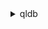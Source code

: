 <details><summary>qldb</summary><blockquote>

- **<details><summary>cancel-journal-kinesis-stream</summary><blockquote>**

  * --ledger-name
  * --stream-id
  * --cli-input-json
  * --cli-input-yaml
  * --generate-cli-skeleton


- **<details><summary>create-ledger</summary><blockquote>**

  * --name
  * --tags
  * --permissions-mode
  * --deletion-protection
  * --no-deletion-protection
  * --cli-input-json
  * --cli-input-yaml
  * --generate-cli-skeleton


- **<details><summary>delete-ledger</summary><blockquote>**

  * --name
  * --cli-input-json
  * --cli-input-yaml
  * --generate-cli-skeleton


- **<details><summary>describe-journal-kinesis-stream</summary><blockquote>**

  * --ledger-name
  * --stream-id
  * --cli-input-json
  * --cli-input-yaml
  * --generate-cli-skeleton


- **<details><summary>describe-journal-s3-export</summary><blockquote>**

  * --name
  * --export-id
  * --cli-input-json
  * --cli-input-yaml
  * --generate-cli-skeleton


- **<details><summary>describe-ledger</summary><blockquote>**

  * --name
  * --cli-input-json
  * --cli-input-yaml
  * --generate-cli-skeleton


- **<details><summary>export-journal-to-s3</summary><blockquote>**

  * --name
  * --inclusive-start-time
  * --exclusive-end-time
  * --s3-export-configuration
  * --role-arn
  * --cli-input-json
  * --cli-input-yaml
  * --generate-cli-skeleton


- **<details><summary>get-block</summary><blockquote>**

  * --name
  * --block-address
  * --digest-tip-address
  * --cli-input-json
  * --cli-input-yaml
  * --generate-cli-skeleton


- **<details><summary>get-digest</summary><blockquote>**

  * --name
  * --cli-input-json
  * --cli-input-yaml
  * --generate-cli-skeleton


- **<details><summary>get-revision</summary><blockquote>**

  * --name
  * --block-address
  * --document-id
  * --digest-tip-address
  * --cli-input-json
  * --cli-input-yaml
  * --generate-cli-skeleton


- **<details><summary>help</summary><blockquote>**

  * 


- **<details><summary>list-journal-kinesis-streams-for-ledger</summary><blockquote>**

  * --ledger-name
  * --max-results
  * --next-token
  * --cli-input-json
  * --cli-input-yaml
  * --generate-cli-skeleton


- **<details><summary>list-journal-s3-exports</summary><blockquote>**

  * --max-results
  * --next-token
  * --cli-input-json
  * --cli-input-yaml
  * --generate-cli-skeleton


- **<details><summary>list-journal-s3-exports-for-ledger</summary><blockquote>**

  * --name
  * --max-results
  * --next-token
  * --cli-input-json
  * --cli-input-yaml
  * --generate-cli-skeleton


- **<details><summary>list-ledgers</summary><blockquote>**

  * --max-results
  * --next-token
  * --cli-input-json
  * --cli-input-yaml
  * --generate-cli-skeleton


- **<details><summary>list-tags-for-resource</summary><blockquote>**

  * --resource-arn
  * --cli-input-json
  * --cli-input-yaml
  * --generate-cli-skeleton


- **<details><summary>stream-journal-to-kinesis</summary><blockquote>**

  * --ledger-name
  * --role-arn
  * --tags
  * --inclusive-start-time
  * --exclusive-end-time
  * --kinesis-configuration
  * --stream-name
  * --cli-input-json
  * --cli-input-yaml
  * --generate-cli-skeleton


- **<details><summary>tag-resource</summary><blockquote>**

  * --resource-arn
  * --tags
  * --cli-input-json
  * --cli-input-yaml
  * --generate-cli-skeleton


- **<details><summary>untag-resource</summary><blockquote>**

  * --resource-arn
  * --tag-keys
  * --cli-input-json
  * --cli-input-yaml
  * --generate-cli-skeleton


- **<details><summary>update-ledger</summary><blockquote>**

  * --name
  * --deletion-protection
  * --no-deletion-protection
  * --cli-input-json
  * --cli-input-yaml
  * --generate-cli-skeleton


- **<details><summary>update-ledger-permissions-mode</summary><blockquote>**

  * --name
  * --permissions-mode
  * --cli-input-json
  * --cli-input-yaml
  * --generate-cli-skeleton


</blockquote></details>
</blockquote></details>
</blockquote></details>
</blockquote></details>
</blockquote></details>
</blockquote></details>
</blockquote></details>
</blockquote></details>
</blockquote></details>
</blockquote></details>
</blockquote></details>
</blockquote></details>
</blockquote></details>
</blockquote></details>
</blockquote></details>
</blockquote></details>
</blockquote></details>
</blockquote></details>
</blockquote></details>
</blockquote></details>
</blockquote></details>
</blockquote></details>
